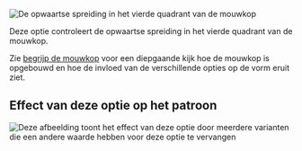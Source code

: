 ![De opwaartse spreiding in het vierde quadrant van de mouwkop](./sleevecapq4spread1.svg)

Deze optie controleert de opwaartse spreiding in het vierde quadrant van de mouwkop.

<Tip>

Zie [begrijp de mouwkop](/docs/patterns/brian/options#understanding-the-sleevecap) voor een diepgaande
kijk hoe de mouwkop is opgebouwd en hoe de invloed van de verschillende opties op de vorm eruit ziet.

</Tip>

## Effect van deze optie op het patroon

![Deze afbeelding toont het effect van deze optie door meerdere varianten die een andere waarde hebben voor deze optie te vervangen](yuri_sleevecapq4spread1_sample.svg "Effect van deze optie op het patroon")
